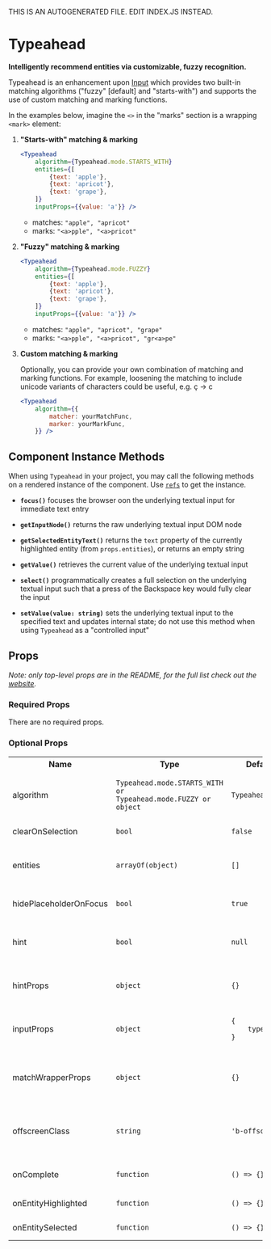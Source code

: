 THIS IS AN AUTOGENERATED FILE. EDIT INDEX.JS INSTEAD.

# Typeahead
__Intelligently recommend entities via customizable, fuzzy recognition.__

Typeahead is an enhancement upon [Input](https://github.com/enigma-io/boundless/tree/master/packages/boundless-input) which provides two built-in matching algorithms ("fuzzy" \[default\] and "starts-with") and supports the use of custom matching and marking functions.

In the examples below, imagine the `<>` in the "marks" section is a wrapping `<mark>` element:

1. __"Starts-with" matching & marking__
   ```jsx
   <Typeahead
       algorithm={Typeahead.mode.STARTS_WITH}
       entities={[
           {text: 'apple'},
           {text: 'apricot'},
           {text: 'grape'},
       ]}
       inputProps={{value: 'a'}} />
   ```

   + matches: `"apple", "apricot"`
   + marks: `"<a>pple", "<a>pricot"`

1. __"Fuzzy" matching & marking__
   ```jsx
   <Typeahead
       algorithm={Typeahead.mode.FUZZY}
       entities={[
           {text: 'apple'},
           {text: 'apricot'},
           {text: 'grape'},
       ]}
       inputProps={{value: 'a'}} />
   ```

   + matches: `"apple", "apricot", "grape"`
   + marks: `"<a>pple", "<a>pricot", "gr<a>pe"`

1. __Custom matching & marking__

    Optionally, you can provide your own combination of matching and marking functions. For example, loosening the matching to include unicode variants of characters could be useful, e.g. ç &rarr; c

    ```jsx
    <Typeahead
        algorithm={{
            matcher: yourMatchFunc,
            marker: yourMarkFunc,
        }} />
    ```

## Component Instance Methods

When using `Typeahead` in your project, you may call the following methods on a rendered instance of the component. Use [`refs`](https://facebook.github.io/react/docs/refs-and-the-dom.html) to get the instance.

- __`focus()`__
  focuses the browser oon the underlying textual input for immediate text entry

- __`getInputNode()`__
  returns the raw underlying textual input DOM node

- __`getSelectedEntityText()`__
  returns the `text` property of the currently highlighted entity (from `props.entities`), or returns an empty string

- __`getValue()`__
  retrieves the current value of the underlying textual input

- __`select()`__
  programmatically creates a full selection on the underlying textual input such that a press of the Backspace key would fully clear the input

- __`setValue(value: string)`__
  sets the underlying textual input to the specified text and updates internal state; do not use this method when using `Typeahead` as a "controlled input"

## Props

_Note: only top-level props are in the README, for the full list check out the [website](http://boundless.js.org/Typeahead#props)._

### Required Props

There are no required props.


### Optional Props

<table>
<tr>
<th>Name</th>
<th>Type</th>
<th>Default Value</th>
<th>Description</th>
</tr>

<tr>
<td>algorithm</td>
<td><pre><code>Typeahead.mode.STARTS_WITH or
Typeahead.mode.FUZZY or object</code></pre></td>
<td><pre><code class="language-js">Typeahead.mode.FUZZY</code></pre></td>
<td>the mechanism used to identify and mark matching substrings; a custom set can be provided as an object (see the properties below)</td>
</tr>

<tr>
<td>clearOnSelection</td>
<td><pre><code>bool</code></pre></td>
<td><pre><code class="language-js">false</code></pre></td>
<td>if `true`, clears the input text when a (partial) match is selected</td>
</tr>

<tr>
<td>entities</td>
<td><pre><code>arrayOf(object)</code></pre></td>
<td><pre><code class="language-js">[]</code></pre></td>
<td>an array of objects that user input is filtered against; at a minimum, each object must have a `text` property and any other supplied property is passed through to the resulting DOM element</td>
</tr>

<tr>
<td>hidePlaceholderOnFocus</td>
<td><pre><code>bool</code></pre></td>
<td><pre><code class="language-js">true</code></pre></td>
<td>triggers the placeholder to disappear when the input field is focused, reappears when the user has tabbed away or focus is moved</td>
</tr>

<tr>
<td>hint</td>
<td><pre><code>bool</code></pre></td>
<td><pre><code class="language-js">null</code></pre></td>
<td>renders a disabled textfield with the full text of the currently selected input hint; will remain blank if the matched substring is not at the beginning of the user input</td>
</tr>

<tr>
<td>hintProps</td>
<td><pre><code>object</code></pre></td>
<td><pre><code class="language-js">{}</code></pre></td>
<td>any [React-supported attribute](https://facebook.github.io/react/docs/tags-and-attributes.html#html-attributes); applied to the `.b-typeahead-hint` HTML element</td>
</tr>

<tr>
<td>inputProps</td>
<td><pre><code>object</code></pre></td>
<td><pre><code class="language-js">{
    type: 'text',
}</code></pre></td>
<td>props to be passed through to the input node, `.b-textual-input`; this includes the standard set of React input props like `defaultValue`, `value`, `name`, `placeholder`, `autoFocus`, etc.</td>
</tr>

<tr>
<td>matchWrapperProps</td>
<td><pre><code>object</code></pre></td>
<td><pre><code class="language-js">{}</code></pre></td>
<td>any [React-supported attribute](https://facebook.github.io/react/docs/tags-and-attributes.html#html-attributes); applied to the `.b-typeahead-match-wrapper` HTML element</td>
</tr>

<tr>
<td>offscreenClass</td>
<td><pre><code>string</code></pre></td>
<td><pre><code class="language-js">'b-offscreen'</code></pre></td>
<td>the "offscreen" class used by your application; specifically to retain [ARIA navigability](http://snook.ca/archives/html_and_css/hiding-content-for-accessibility) as `display: none` excludes the element from consideration</td>
</tr>

<tr>
<td>onComplete</td>
<td><pre><code>function</code></pre></td>
<td><pre><code class="language-js">() => {}</code></pre></td>
<td>called when the user presses `Enter` with no autosuggest hint available, indicating that input is complete</td>
</tr>

<tr>
<td>onEntityHighlighted</td>
<td><pre><code>function</code></pre></td>
<td><pre><code class="language-js">() => {}</code></pre></td>
<td>called with the index of the highlighted entity due to keyboard selection</td>
</tr>

<tr>
<td>onEntitySelected</td>
<td><pre><code>function</code></pre></td>
<td><pre><code class="language-js">() => {}</code></pre></td>
<td>called with the index of the entity selected by the user</td>
</tr>

</table>


